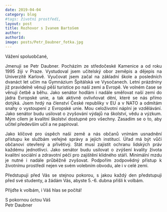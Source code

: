 ```yaml
---
date: 2019-04-04
category: blog
#tags: životní prostředí,
layout: post
title: Rozhovor s Ivanem Bartošem
author: 
authorId: 
image: posts/Petr_Daubner_fotka.jpg
---
```


Vážení spoluobčané,

<p style='text-align: justify;'>
Jmenuji se Petr Daubner. Pocházím ze středočeské Kamenice a od roku 1995 žiji v Praze. Vystudoval jsem učitelský obor zeměpis a dějepis na Univerzitě Karlově. Vyučovat jsem začal na základní škole a posledních dvanáct let učím na Gymnázium Špitálská ve Vysočanech. Letní prázdniny již pravidelně věnuji pěší turistice po naší zemi a Evropě. Ve volném čase se věnuji četbě a běhu. Jako senátor hodlám i nadále směřovat naší zemi do jádra Evropské unie, a tak aktivně ovlivňovat dění, které se nás přímo dotýká. Jsem hrdý na členství České republiky v EU a v NATO a odmítám snahy o vystoupení z Evropské unie. Mou celoživotní náplní je vzdělávání. Jako senátor budu usilovat o zvyšování výdajů na školství, vědu a výzkum. Mým cílem je kvalitní školství dostupné pro všechny. Zasadím se o to, aby učitel především učil a ne papíroval.</p>

<p style='text-align: justify;'>
Jako klíčové pro úspěch naší země a nás občanů vnímám usnadnění přístupu ke službám veřejné správy a jejích institucí. Úřad má být vůči občanovi otevřený a přívětivý. Stát musí zajistit ochranu lidských práv každému jednotlivci. Jako senátor budu usilovat o zvýšení kvality života kvalitní sociální a zdravotní péčí pro zajištění klidného stáří. Minimální mzdu je nutné i nadále průběžně zvyšovat. Podpořím zodpovědný přístup k životnímu prostředí nejen ve svém volebním obvodu, ale i v celé zemi.</p>

<p style='text-align: justify;'>
Předstupuji před Vás se stejnou pokorou, s jakou každý den předstupuji před své studenty, a žádám Vás, abyste 5.-6. dubna přišli k volbám.
</p>

Přijďte k volbám, i Váš hlas se počítá!

S pokornou úctou Váš<br>
Petr Daubner
